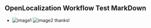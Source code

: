 ## OpenLocalization Workflow Test MarkDown
* ![image1](.\2649ce69-b165-4fac-a798-f5be23a23a1e.PNG)   ![image2](.\1dac85eb-980d-403d-a542-fb93ab446395.png) 
thanks!